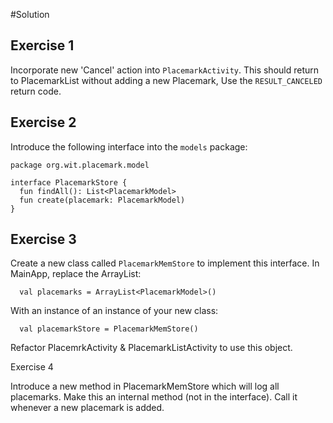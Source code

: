 #Solution

## Exercise 1

Incorporate new 'Cancel' action into `PlacemarkActivity`. This should return to PlacemarkList without adding a new Placemark, Use the `RESULT_CANCELED` return code.

## Exercise 2

 Introduce the following interface into the `models` package:

~~~
package org.wit.placemark.model

interface PlacemarkStore {
  fun findAll(): List<PlacemarkModel>
  fun create(placemark: PlacemarkModel)
}
~~~

## Exercise 3

Create a new class called `PlacemarkMemStore` to implement this interface. In MainApp, replace the ArrayList:

~~~
  val placemarks = ArrayList<PlacemarkModel>()
~~~

With an instance of an instance of your new class:

~~~
  val placemarkStore = PlacemarkMemStore()
~~~

Refactor PlacemrkActivity & PlacemarkListActivity to use this object.

Exercise 4

Introduce a new method in PlacemarkMemStore which will log all placemarks. Make this an internal method (not in the interface). Call it whenever a new placemark is added.